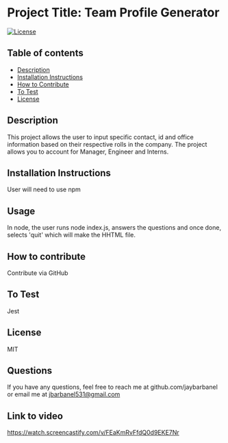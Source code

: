 # Project Title: Team Profile Generator
[![License](https://img.shields.io/badge/License-MIT-blue.svg)](https://opensource.org/licenses/)

        
## Table of contents
* [Description](#description)
* [Installation Instructions](#Installation-Instructions)
* [How to Contribute](#How-to-Contribute)
* [To Test](#To-Test)
* [License](#License)

## Description 
This project allows the user to input specific contact, id and office information based on their respective rolls in the company.  The project allows you to account for Manager, Engineer and Interns.
## Installation Instructions
User will need to use npm
## Usage
In node, the user runs node index.js, answers the questions and once done, selects 'quit' which will make the HHTML file.
## How to contribute
Contribute via GitHub
## To Test
Jest
## License
MIT
## Questions
If you have any questions, feel free to reach me at github.com/jaybarbanel or email me at 
jbarbanel531@gmail.com
## Link to video
https://watch.screencastify.com/v/FEaKmRvFfdQ0d9EKE7Nr
